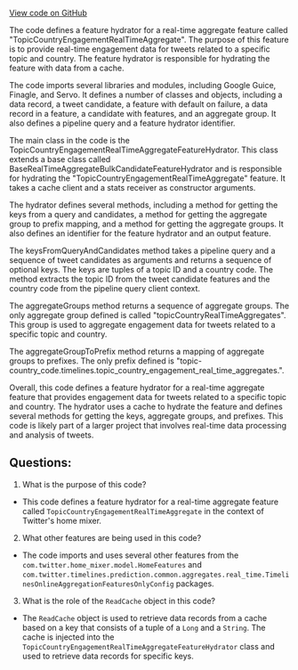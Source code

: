 [View code on GitHub](https://github.com/misbahsy/the-algorithm/home-mixer/server/src/main/scala/com/twitter/home_mixer/functional_component/feature_hydrator/real_time_aggregates/TopicCountryEngagementRealTimeAggregateFeatureHydrator.scala)

The code defines a feature hydrator for a real-time aggregate feature called "TopicCountryEngagementRealTimeAggregate". The purpose of this feature is to provide real-time engagement data for tweets related to a specific topic and country. The feature hydrator is responsible for hydrating the feature with data from a cache.

The code imports several libraries and modules, including Google Guice, Finagle, and Servo. It defines a number of classes and objects, including a data record, a tweet candidate, a feature with default on failure, a data record in a feature, a candidate with features, and an aggregate group. It also defines a pipeline query and a feature hydrator identifier.

The main class in the code is the TopicCountryEngagementRealTimeAggregateFeatureHydrator. This class extends a base class called BaseRealTimeAggregateBulkCandidateFeatureHydrator and is responsible for hydrating the "TopicCountryEngagementRealTimeAggregate" feature. It takes a cache client and a stats receiver as constructor arguments.

The hydrator defines several methods, including a method for getting the keys from a query and candidates, a method for getting the aggregate group to prefix mapping, and a method for getting the aggregate groups. It also defines an identifier for the feature hydrator and an output feature.

The keysFromQueryAndCandidates method takes a pipeline query and a sequence of tweet candidates as arguments and returns a sequence of optional keys. The keys are tuples of a topic ID and a country code. The method extracts the topic ID from the tweet candidate features and the country code from the pipeline query client context.

The aggregateGroups method returns a sequence of aggregate groups. The only aggregate group defined is called "topicCountryRealTimeAggregates". This group is used to aggregate engagement data for tweets related to a specific topic and country.

The aggregateGroupToPrefix method returns a mapping of aggregate groups to prefixes. The only prefix defined is "topic-country_code.timelines.topic_country_engagement_real_time_aggregates.".

Overall, this code defines a feature hydrator for a real-time aggregate feature that provides engagement data for tweets related to a specific topic and country. The hydrator uses a cache to hydrate the feature and defines several methods for getting the keys, aggregate groups, and prefixes. This code is likely part of a larger project that involves real-time data processing and analysis of tweets.
## Questions: 
 1. What is the purpose of this code?
- This code defines a feature hydrator for a real-time aggregate feature called `TopicCountryEngagementRealTimeAggregate` in the context of Twitter's home mixer.

2. What other features are being used in this code?
- The code imports and uses several other features from the `com.twitter.home_mixer.model.HomeFeatures` and `com.twitter.timelines.prediction.common.aggregates.real_time.TimelinesOnlineAggregationFeaturesOnlyConfig` packages.

3. What is the role of the `ReadCache` object in this code?
- The `ReadCache` object is used to retrieve data records from a cache based on a key that consists of a tuple of a `Long` and a `String`. The cache is injected into the `TopicCountryEngagementRealTimeAggregateFeatureHydrator` class and used to retrieve data records for specific keys.